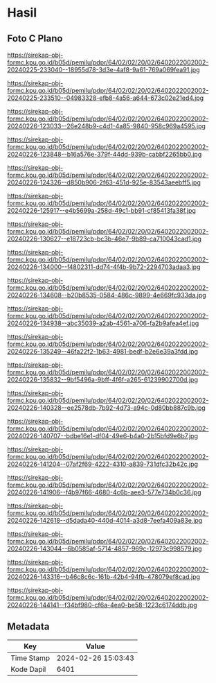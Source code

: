 # Hasil

## Foto C Plano

https://sirekap-obj-formc.kpu.go.id/b05d/pemilu/pdpr/64/02/02/20/02/6402022002002-20240225-233040--18955d78-3d3e-4af8-9a61-769a069fea91.jpg

https://sirekap-obj-formc.kpu.go.id/b05d/pemilu/pdpr/64/02/02/20/02/6402022002002-20240225-233510--04983328-efb8-4a56-a644-673c02e21ed4.jpg

https://sirekap-obj-formc.kpu.go.id/b05d/pemilu/pdpr/64/02/02/20/02/6402022002002-20240226-123033--26e248b9-c4d1-4a85-9840-958c969a4595.jpg

https://sirekap-obj-formc.kpu.go.id/b05d/pemilu/pdpr/64/02/02/20/02/6402022002002-20240226-123848--b16a576e-379f-44dd-939b-cabbf2265bb0.jpg

https://sirekap-obj-formc.kpu.go.id/b05d/pemilu/pdpr/64/02/02/20/02/6402022002002-20240226-124326--d850b906-2f63-451d-925e-83543aeebff5.jpg

https://sirekap-obj-formc.kpu.go.id/b05d/pemilu/pdpr/64/02/02/20/02/6402022002002-20240226-125917--e4b5699a-258d-49c1-bb91-cf85413fa38f.jpg

https://sirekap-obj-formc.kpu.go.id/b05d/pemilu/pdpr/64/02/02/20/02/6402022002002-20240226-130627--e18723cb-bc3b-46e7-9b89-ca710043cad1.jpg

https://sirekap-obj-formc.kpu.go.id/b05d/pemilu/pdpr/64/02/02/20/02/6402022002002-20240226-134000--f4802311-dd74-4f4b-9b72-2294703adaa3.jpg

https://sirekap-obj-formc.kpu.go.id/b05d/pemilu/pdpr/64/02/02/20/02/6402022002002-20240226-134608--b20b8535-0584-486c-9899-4e669fc933da.jpg

https://sirekap-obj-formc.kpu.go.id/b05d/pemilu/pdpr/64/02/02/20/02/6402022002002-20240226-134938--abc35039-a2ab-4561-a706-fa2b9afea4ef.jpg

https://sirekap-obj-formc.kpu.go.id/b05d/pemilu/pdpr/64/02/02/20/02/6402022002002-20240226-135249--46fa22f2-1b63-4981-bedf-b2e6e39a3fdd.jpg

https://sirekap-obj-formc.kpu.go.id/b05d/pemilu/pdpr/64/02/02/20/02/6402022002002-20240226-135832--9bf5496a-9bff-4f6f-a265-61239902700d.jpg

https://sirekap-obj-formc.kpu.go.id/b05d/pemilu/pdpr/64/02/02/20/02/6402022002002-20240226-140328--ee2578db-7b92-4d73-a94c-0d80bb887c9b.jpg

https://sirekap-obj-formc.kpu.go.id/b05d/pemilu/pdpr/64/02/02/20/02/6402022002002-20240226-140707--bdbe16e1-df04-49e6-b4a0-2b15bfd9e6b7.jpg

https://sirekap-obj-formc.kpu.go.id/b05d/pemilu/pdpr/64/02/02/20/02/6402022002002-20240226-141204--07af2f69-4222-4310-a839-731dfc32b42c.jpg

https://sirekap-obj-formc.kpu.go.id/b05d/pemilu/pdpr/64/02/02/20/02/6402022002002-20240226-141906--f4b97f66-4680-4c6b-aee3-577e734b0c36.jpg

https://sirekap-obj-formc.kpu.go.id/b05d/pemilu/pdpr/64/02/02/20/02/6402022002002-20240226-142618--d5dada40-440d-4014-a3d8-7eefa409a83e.jpg

https://sirekap-obj-formc.kpu.go.id/b05d/pemilu/pdpr/64/02/02/20/02/6402022002002-20240226-143044--6b0585af-5714-4857-969c-12973c998579.jpg

https://sirekap-obj-formc.kpu.go.id/b05d/pemilu/pdpr/64/02/02/20/02/6402022002002-20240226-143316--b46c8c6c-161b-42b4-94fb-478079ef8cad.jpg

https://sirekap-obj-formc.kpu.go.id/b05d/pemilu/pdpr/64/02/02/20/02/6402022002002-20240226-144141--f34bf980-cf6a-4ea0-be58-1223c6174ddb.jpg


## Metadata

| Key        | Value               |
| ---------- | ------------------- |
| Time Stamp | 2024-02-26 15:03:43 |
| Kode Dapil | 6401                |



